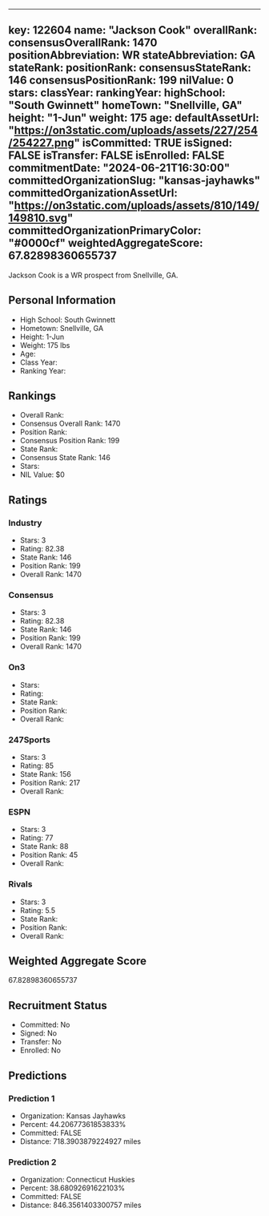 ---
  key: 122604
  name: "Jackson Cook"
  overallRank: 
  consensusOverallRank: 1470
  positionAbbreviation: WR
  stateAbbreviation: GA
  stateRank: 
  positionRank: 
  consensusStateRank: 146
  consensusPositionRank: 199
  nilValue: 0
  stars: 
  classYear: 
  rankingYear: 
  highSchool: "South Gwinnett"
  homeTown: "Snellville, GA"
  height: "1-Jun"
  weight: 175
  age: 
  defaultAssetUrl: "https://on3static.com/uploads/assets/227/254/254227.png"
  isCommitted: TRUE
  isSigned: FALSE
  isTransfer: FALSE
  isEnrolled: FALSE
  commitmentDate: "2024-06-21T16:30:00"
  committedOrganizationSlug: "kansas-jayhawks"
  committedOrganizationAssetUrl: "https://on3static.com/uploads/assets/810/149/149810.svg"
  committedOrganizationPrimaryColor: "#0000cf"
  weightedAggregateScore: 67.82898360655737
  ---
  
  Jackson Cook is a WR prospect from Snellville, GA.
  
  ## Personal Information
  - High School: South Gwinnett
  - Hometown: Snellville, GA
  - Height: 1-Jun
  - Weight: 175 lbs
  - Age: 
  - Class Year: 
  - Ranking Year: 
  
  ## Rankings
  - Overall Rank: 
  - Consensus Overall Rank: 1470
  - Position Rank: 
  - Consensus Position Rank: 199
  - State Rank: 
  - Consensus State Rank: 146
  - Stars: 
  - NIL Value: $0
  
  ## Ratings
  
  ### Industry
  - Stars: 3
  - Rating: 82.38
  - State Rank: 146
  - Position Rank: 199
  - Overall Rank: 1470
  
  ### Consensus
  - Stars: 3
  - Rating: 82.38
  - State Rank: 146
  - Position Rank: 199
  - Overall Rank: 1470
  
  ### On3
  - Stars: 
  - Rating: 
  - State Rank: 
  - Position Rank: 
  - Overall Rank: 
  
  ### 247Sports
  - Stars: 3
  - Rating: 85
  - State Rank: 156
  - Position Rank: 217
  - Overall Rank: 
  
  ### ESPN
  - Stars: 3
  - Rating: 77
  - State Rank: 88
  - Position Rank: 45
  - Overall Rank: 
  
  ### Rivals
  - Stars: 3
  - Rating: 5.5
  - State Rank: 
  - Position Rank: 
  - Overall Rank: 
  
  ## Weighted Aggregate Score
  67.82898360655737
  
  ## Recruitment Status
  - Committed: No
  - Signed: No
  - Transfer: No
  - Enrolled: No
  
  
  
  ## Predictions
  
  ### Prediction 1
  - Organization: Kansas Jayhawks
  - Percent: 44.20677361853833%
  - Committed: FALSE
  - Distance: 718.3903879224927 miles
  
  ### Prediction 2
  - Organization: Connecticut Huskies
  - Percent: 38.68092691622103%
  - Committed: FALSE
  - Distance: 846.3561403300757 miles
  